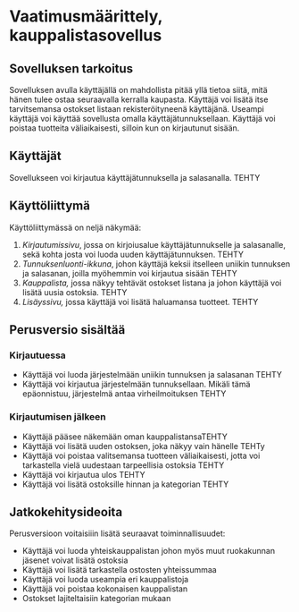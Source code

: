 # Vaatimusmäärittely, kauppalistasovellus
## Sovelluksen tarkoitus
Sovelluksen avulla käyttäjällä on mahdollista pitää yllä tietoa siitä, mitä hänen tulee ostaa seuraavalla kerralla kaupasta. Käyttäjä voi lisätä itse tarvitsemansa ostokset listaan rekisteröityneenä käyttäjänä. Useampi käyttäjä voi käyttää sovellusta omalla käyttäjätunnuksellaan. Käyttäjä voi poistaa tuotteita väliaikaisesti, silloin kun on kirjautunut sisään.
## Käyttäjät
Sovellukseen voi kirjautua käyttäjätunnuksella ja salasanalla. TEHTY
## Käyttöliittymä
Käyttöliittymässä on neljä näkymää:
1. *Kirjautumissivu*, jossa on kirjoiusalue käyttäjätunnukselle ja salasanalle, sekä kohta josta voi luoda uuden käyttäjätunnuksen. TEHTY
2. *Tunnuksenluonti-ikkuna*, johon käyttäjä keksii itselleen uniikin tunnuksen ja salasanan, joilla myöhemmin voi kirjautua sisään TEHTY
3. *Kauppalista,* jossa näkyy tehtävät ostokset listana ja johon käyttäjä voi lisätä uusia ostoksia. TEHTY
4. *Lisäyssivu,* jossa käyttäjä voi lisätä haluamansa tuotteet. TEHTY
## Perusversio sisältää
### Kirjautuessa
- Käyttäjä voi luoda järjestelmään uniikin tunnuksen ja salasanan TEHTY
- Käyttäjä voi kirjautua järjestelmään tunnuksellaan. Mikäli tämä epäonnistuu, järjestelmä antaa virheilmoituksen TEHTY
### Kirjautumisen jälkeen
- Käyttäjä pääsee näkemään oman kauppalistansaTEHTY
- Käyttäjä voi lisätä uuden ostoksen, joka näkyy vain hänelle TEHTy
- Käyttäjä voi poistaa valitsemansa tuotteen väliaikaisesti, jotta voi tarkastella vielä uudestaan tarpeellisia ostoksia TEHTY
- Käyttäjä voi kirjautua ulos TEHTY
- Käyttäjä voi lisätä ostoksille hinnan ja kategorian TEHTY
## Jatkokehitysideoita
Perusversioon voitaisiiin lisätä seuraavat toiminnallisuudet:
- Käyttäjä voi luoda yhteiskauppalistan johon myös muut ruokakunnan jäsenet voivat lisätä ostoksia
- Käyttäjä voi lisätä tarkastella ostosten yhteissummaa
- Käyttäjä voi luoda useampia eri kauppalistoja
- Käyttäjä voi poistaa kokonaisen kauppalistan
- Ostokset lajiteltaisiin kategorian mukaan
